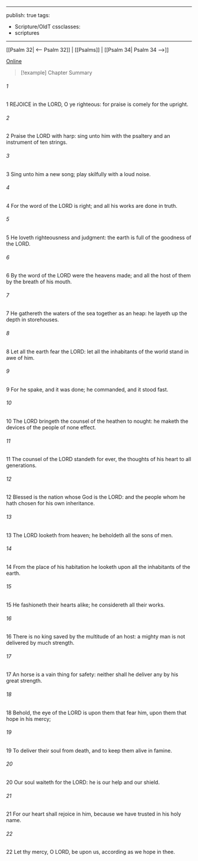 

---
publish: true
tags:
  - Scripture/OldT
cssclasses:
  - scriptures
---
[[Psalm 32| <-- Psalm 32]] | [[Psalms]] | [[Psalm 34| Psalm 34 -->]]

[Online](https://churchofjesuschrist.org/study/scriptures/ot/ps/33?lang=eng)

>[!example] Chapter Summary
>
###### 1
1 REJOICE in the LORD, O ye righteous: for praise is comely for the upright.
###### 2
2 Praise the LORD with harp: sing unto him with the psaltery and an instrument of ten strings.
###### 3
3 Sing unto him a new song; play skilfully with a loud noise.
###### 4
4 For the word of the LORD is right; and all his works are done in truth.
###### 5
5 He loveth righteousness and judgment: the earth is full of the goodness of the LORD.
###### 6
6 By the word of the LORD were the heavens made; and all the host of them by the breath of his mouth.
###### 7
7 He gathereth the waters of the sea together as an heap: he layeth up the depth in storehouses.
###### 8
8 Let all the earth fear the LORD: let all the inhabitants of the world stand in awe of him.
###### 9
9 For he spake, and it was done; he commanded, and it stood fast.
###### 10
10 The LORD bringeth the counsel of the heathen to nought: he maketh the devices of the people of none effect.
###### 11
11 The counsel of the LORD standeth for ever, the thoughts of his heart to all generations.
###### 12
12 Blessed is the nation whose God is the LORD: and the people whom he hath chosen for his own inheritance.
###### 13
13 The LORD looketh from heaven; he beholdeth all the sons of men.
###### 14
14 From the place of his habitation he looketh upon all the inhabitants of the earth.
###### 15
15 He fashioneth their hearts alike; he considereth all their works.
###### 16
16 There is no king saved by the multitude of an host: a mighty man is not delivered by much strength.
###### 17
17 An horse is a vain thing for safety: neither shall he deliver any by his great strength.
###### 18
18 Behold, the eye of the LORD is upon them that fear him, upon them that hope in his mercy;
###### 19
19 To deliver their soul from death, and to keep them alive in famine.
###### 20
20 Our soul waiteth for the LORD: he is our help and our shield.
###### 21
21 For our heart shall rejoice in him, because we have trusted in his holy name.
###### 22
22 Let thy mercy, O LORD, be upon us, according as we hope in thee.



